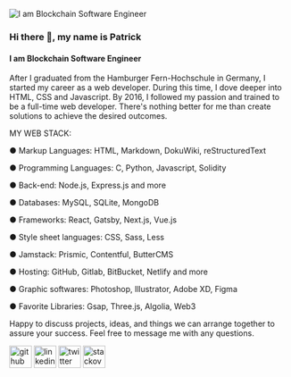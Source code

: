 ![I am Blockchain Software Engineer](https://pbs.twimg.com/profile_banners/1424648016338751488/1634749813/1500x500)

### Hi there 👋, my name is Patrick
#### I am Blockchain Software Engineer

After I graduated from the Hamburger Fern-Hochschule in Germany, I started my career as a web developer. During this time, I dove deeper into HTML, CSS and Javascript. By 2016, I followed my passion and trained to be a full-time web developer. There's nothing better for me than create solutions to achieve the desired outcomes.

MY WEB STACK:

● Markup Languages: HTML, Markdown, DokuWiki, reStructuredText

● Programming Languages: C, Python, Javascript, Solidity

● Back-end: Node.js, Express.js and more

● Databases: MySQL, SQLite, MongoDB

● Frameworks: React, Gatsby, Next.js, Vue.js

● Style sheet languages: CSS, Sass, Less

● Jamstack: Prismic, Contentful, ButterCMS

● Hosting: GitHub, Gitlab, BitBucket, Netlify and more

● Graphic softwares: Photoshop, Illustrator, Adobe XD, Figma

● Favorite Libraries: Gsap, Three.js, Algolia, Web3

Happy to discuss projects, ideas, and things we can arrange together to assure your success. Feel free to message me with any questions.



[<img src='https://cdn.jsdelivr.net/npm/simple-icons@3.0.1/icons/github.svg' alt='github' height='40'>](https://github.com/patrickdevelopes)  [<img src='https://cdn.jsdelivr.net/npm/simple-icons@3.0.1/icons/linkedin.svg' alt='linkedin' height='40'>](https://www.linkedin.com/in/patrick-meier-4b8961162/)  [<img src='https://cdn.jsdelivr.net/npm/simple-icons@3.0.1/icons/twitter.svg' alt='twitter' height='40'>](https://twitter.com/Patrick39513834)  [<img src='https://cdn.jsdelivr.net/npm/simple-icons@3.0.1/icons/stackoverflow.svg' alt='stackoverflow' height='40'>](https://stackoverflow.com/users/14157298)

